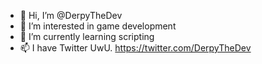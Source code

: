 - 👋 Hi, I’m @DerpyTheDev
- 👀 I’m interested in game development
- 🌱 I’m currently learning scripting
- 📫 I have Twitter UwU. https://twitter.com/DerpyTheDev

<!---
DerpyTheDevOfficial/DerpyTheDevOfficial is a ✨ special ✨ repository because its `README.md` (this file) appears on your GitHub profile.
You can click the Preview link to take a look at your changes.
--->

